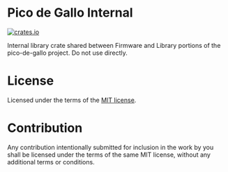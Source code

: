 # Pico de Gallo Internal

[![crates.io](https://img.shields.io/crates/v/pico-de-gallo-internal.svg)](https://crates.io/crates/pico-de-gallo-internal)

Internal library crate shared between Firmware and Library portions of
the pico-de-gallo project. Do not use directly.

# License

Licensed under the terms of the [MIT license](http://opensource.org/licenses/MIT).

# Contribution

Any contribution intentionally submitted for inclusion in the work by
you shall be licensed under the terms of the same MIT license, without
any additional terms or conditions.
